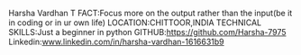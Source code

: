 Harsha Vardhan T
FACT:Focus more on the output rather than the input(be it in coding or in ur own life)
LOCATION:CHITTOOR,INDIA
TECHNICAL SKILLS:Just a beginner in python
GITHUB:https://github.com/Harsha-7975
Linkedin:www.linkedin.com/in/harsha-vardhan-1616631b9
